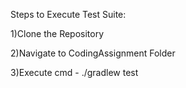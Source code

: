Steps to Execute Test Suite:

1)Clone the Repository

2)Navigate to CodingAssignment Folder

3)Execute cmd - ./gradlew test
